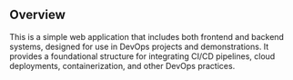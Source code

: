 ## Overview

This is a simple web application that includes both frontend and backend systems, designed for use in DevOps projects and demonstrations. It provides a foundational structure for integrating CI/CD pipelines, cloud deployments, containerization, and other DevOps practices.

